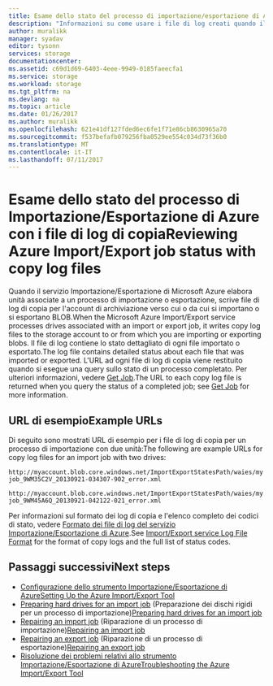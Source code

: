 ```yaml
---
title: Esame dello stato del processo di importazione/esportazione di Azure - versione 1 | Documentazione Microsoft
description: "Informazioni su come usare i file di log creati quando il processo di importazione o esportazione è stato eseguito per visualizzare lo stato del processo di importazione/esportazione."
author: muralikk
manager: syadav
editor: tysonn
services: storage
documentationcenter: 
ms.assetid: c69d1d69-6403-4eee-9949-0185faeecfa1
ms.service: storage
ms.workload: storage
ms.tgt_pltfrm: na
ms.devlang: na
ms.topic: article
ms.date: 01/26/2017
ms.author: muralikk
ms.openlocfilehash: 621e41df127fded6ec6fe1f71e86cb8630965a70
ms.sourcegitcommit: f537befafb079256fba0529ee554c034d73f36b0
ms.translationtype: MT
ms.contentlocale: it-IT
ms.lasthandoff: 07/11/2017
---
```

# <a name="reviewing-azure-importexport-job-status-with-copy-log-files"></a><span data-ttu-id="a8e3c-103">Esame dello stato del processo di Importazione/Esportazione di Azure con i file di log di copia</span><span class="sxs-lookup"><span data-stu-id="a8e3c-103">Reviewing Azure Import/Export job status with copy log files</span></span>
<span data-ttu-id="a8e3c-104">Quando il servizio Importazione/Esportazione di Microsoft Azure elabora unità associate a un processo di importazione o esportazione, scrive file di log di copia per l'account di archiviazione verso cui o da cui si importano o si esportano BLOB.</span><span class="sxs-lookup"><span data-stu-id="a8e3c-104">When the Microsoft Azure Import/Export service processes drives associated with an import or export job, it writes copy log files to the storage account to or from which you are importing or exporting blobs.</span></span> <span data-ttu-id="a8e3c-105">Il file di log contiene lo stato dettagliato di ogni file importato o esportato.</span><span class="sxs-lookup"><span data-stu-id="a8e3c-105">The log file contains detailed status about each file that was imported or exported.</span></span> <span data-ttu-id="a8e3c-106">L'URL ad ogni file di log di copia viene restituito quando si esegue una query sullo stato di un processo completato. Per ulteriori informazioni, vedere [Get Job](/rest/api/storageservices/Get-Job3).</span><span class="sxs-lookup"><span data-stu-id="a8e3c-106">The URL to each copy log file is returned when you query the status of a completed job; see [Get Job](/rest/api/storageservices/Get-Job3) for more information.</span></span>  

## <a name="example-urls"></a><span data-ttu-id="a8e3c-107">URL di esempio</span><span class="sxs-lookup"><span data-stu-id="a8e3c-107">Example URLs</span></span>

<span data-ttu-id="a8e3c-108">Di seguito sono mostrati URL di esempio per i file di log di copia per un processo di importazione con due unità:</span><span class="sxs-lookup"><span data-stu-id="a8e3c-108">The following are example URLs for copy log files for an import job with two drives:</span></span>  
  
 `http://myaccount.blob.core.windows.net/ImportExportStatesPath/waies/myjob_9WM35C2V_20130921-034307-902_error.xml`  
  
 `http://myaccount.blob.core.windows.net/ImportExportStatesPath/waies/myjob_9WM45A6Q_20130921-042122-021_error.xml`  
  
 <span data-ttu-id="a8e3c-109">Per informazioni sul formato dei log di copia e l'elenco completo dei codici di stato, vedere [Formato dei file di log del servizio Importazione/Esportazione di Azure](storage-import-export-file-format-log.md).</span><span class="sxs-lookup"><span data-stu-id="a8e3c-109">See [Import/Export service Log File Format](storage-import-export-file-format-log.md) for the format of copy logs and the full list of status codes.</span></span>  
  
## <a name="next-steps"></a><span data-ttu-id="a8e3c-110">Passaggi successivi</span><span class="sxs-lookup"><span data-stu-id="a8e3c-110">Next steps</span></span>
 
 * [<span data-ttu-id="a8e3c-111">Configurazione dello strumento Importazione/Esportazione di Azure</span><span class="sxs-lookup"><span data-stu-id="a8e3c-111">Setting Up the Azure Import/Export Tool</span></span>](storage-import-export-tool-setup-v1.md)   
 * <span data-ttu-id="a8e3c-112">[Preparing hard drives for an import job](storage-import-export-tool-preparing-hard-drives-import-v1.md) (Preparazione dei dischi rigidi per un processo di importazione)</span><span class="sxs-lookup"><span data-stu-id="a8e3c-112">[Preparing hard drives for an import job](storage-import-export-tool-preparing-hard-drives-import-v1.md)</span></span>   
 * <span data-ttu-id="a8e3c-113">[Repairing an import job](storage-import-export-tool-repairing-an-import-job-v1.md) (Riparazione di un processo di importazione)</span><span class="sxs-lookup"><span data-stu-id="a8e3c-113">[Repairing an import job](storage-import-export-tool-repairing-an-import-job-v1.md)</span></span>   
 * <span data-ttu-id="a8e3c-114">[Repairing an export job](storage-import-export-tool-repairing-an-export-job-v1.md) (Riparazione di un processo di esportazione)</span><span class="sxs-lookup"><span data-stu-id="a8e3c-114">[Repairing an export job](storage-import-export-tool-repairing-an-export-job-v1.md)</span></span>   
 * [<span data-ttu-id="a8e3c-115">Risoluzione dei problemi relativi allo strumento Importazione/Esportazione di Azure</span><span class="sxs-lookup"><span data-stu-id="a8e3c-115">Troubleshooting the Azure Import/Export Tool</span></span>](storage-import-export-tool-troubleshooting-v1.md)
